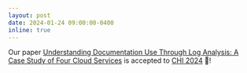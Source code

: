 ```yaml
---
layout: post
date: 2024-01-24 09:00:00-0400
inline: true
---
```


Our paper [Understanding Documentation Use Through Log Analysis: A Case Study of Four Cloud Services](https://arxiv.org/pdf/2310.10817.pdf) is accepted to [CHI 2024](https://chi2024.acm.org/) 🌴!

